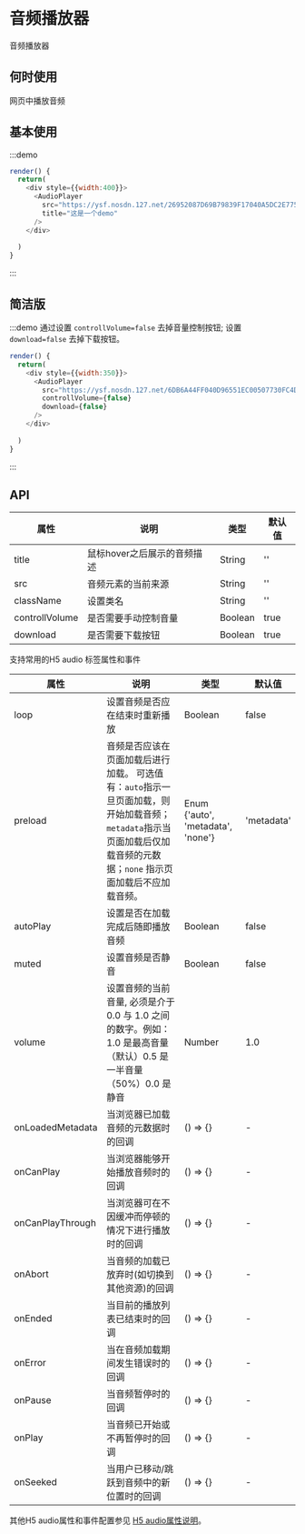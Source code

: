 # 音频播放器

音频播放器

## 何时使用

网页中播放音频

## 基本使用

:::demo 

```js
render() {
  return(
    <div style={{width:400}}>
      <AudioPlayer
        src="https://ysf.nosdn.127.net/26952087D69B79839F17040A5DC2E775.wav"
        title="这是一个demo"
      />
    </div>
    
  )
}
```
:::

## 简洁版
:::demo 通过设置 `controllVolume=false` 去掉音量控制按钮; 设置 `download=false` 去掉下载按钮。

```js
render() {
  return(
    <div style={{width:350}}>
      <AudioPlayer
        src="https://ysf.nosdn.127.net/6DB6A44FF040D96551EC00507730FC4D.wav"
        controllVolume={false}
        download={false}
      />
    </div>
    
  )
}
```
:::

## API
| 属性      | 说明    | 类型      | 默认值   |
|---------- |-------- |----------   |-------- |
| title   | 鼠标hover之后展示的音频描述 | String | '' |
| src |  音频元素的当前来源 | String | '' |
| className | 设置类名 | String | '' |
| controllVolume | 是否需要手动控制音量 | Boolean | true |
| download | 是否需要下载按钮 | Boolean | true |

支持常用的H5 audio 标签属性和事件

| 属性      | 说明    | 类型      | 默认值   |
|---------- |-------- |----------   |-------- |
| loop | 设置音频是否应在结束时重新播放 | Boolean | false |
| preload  | 音频是否应该在页面加载后进行加载。 可选值有：`auto`指示一旦页面加载，则开始加载音频；`metadata`指示当页面加载后仅加载音频的元数据；`none` 指示页面加载后不应加载音频。 | Enum {'auto', 'metadata', 'none'} | 'metadata' |
| autoPlay | 设置是否在加载完成后随即播放音频 | Boolean | false |
| muted | 设置音频是否静音 | Boolean | false |
| volume  | 设置音频的当前音量, 必须是介于 0.0 与 1.0 之间的数字。例如：1.0 是最高音量（默认）0.5 是一半音量 （50%）0.0 是静音  | Number |  1.0  |
| onLoadedMetadata     | 当浏览器已加载音频的元数据时的回调   | () => {}   |   -   |
| onCanPlay  | 当浏览器能够开始播放音频时的回调    | () => {}    |  -  |
| onCanPlayThrough  | 当浏览器可在不因缓冲而停顿的情况下进行播放时的回调    | () => {}   | - |
| onAbort  | 当音频的加载已放弃时(如切换到其他资源)的回调  | () => {}    |  -  |
| onEnded  | 当目前的播放列表已结束时的回调  | () => {}    |  -  |
| onError  | 当在音频加载期间发生错误时的回调    | () => {}    | - |
| onPause  | 当音频暂停时的回调  | () => {}    |  -  |
| onPlay  | 当音频已开始或不再暂停时的回调   | () => {}    |  -  |
| onSeeked  | 当用户已移动/跳跃到音频中的新位置时的回调   | () => {}    | -  |

其他H5 audio属性和事件配置参见 [H5 audio属性说明](http://www.w3school.com.cn/jsref/dom_obj_audio.asp)。

